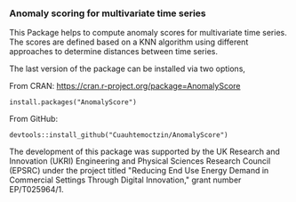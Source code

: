 ### Anomaly scoring for multivariate time series

This Package helps to compute anomaly scores for multivariate time series. The scores are defined based on a KNN algorithm using different approaches to determine distances between time series.

The last version of the package can be installed via two options,

From CRAN: https://cran.r-project.org/package=AnomalyScore
```
install.packages("AnomalyScore")
```

From GitHub:
```
devtools::install_github("Cuauhtemoctzin/AnomalyScore")
```

The development of this package was supported by the UK Research and Innovation (UKRI) Engineering and Physical Sciences Research Council (EPSRC) under the project titled "Reducing End Use Energy Demand in Commercial Settings Through Digital Innovation," grant number EP/T025964/1.
